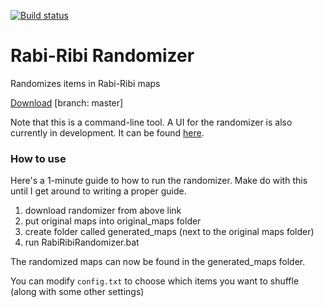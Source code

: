[![Build status](https://ci.appveyor.com/api/projects/status/wv15wfiegbymmyg3/branch/master?svg=true)](https://ci.appveyor.com/project/wcko87/rabiribi-randomizer/branch/master)

# Rabi-Ribi Randomizer
Randomizes items in Rabi-Ribi maps

[Download](https://ci.appveyor.com/project/wcko87/rabiribi-randomizer/build/artifacts?branch=master) [branch: master]

Note that this is a command-line tool. A UI for the randomizer is also currently in development. It can be found [here](https://github.com/AzureHakua/rabiribi-randomizer-ui).

### How to use
Here's a 1-minute guide to how to run the randomizer. Make do with this until I get around to writing a proper guide.

1. download randomizer from above link
2. put original maps into original_maps folder
3. create folder called generated_maps (next to the original maps folder)
4. run RabiRibiRandomizer.bat

The randomized maps can now be found in the generated_maps folder.

You can modify `config.txt` to choose which items you want to shuffle (along with some other settings)
